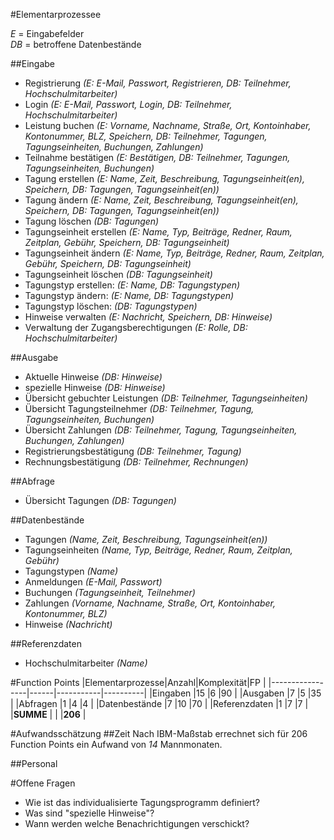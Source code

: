 #Elementarprozessee

*E* = Eingabefelder   
*DB* = betroffene Datenbestände

##Eingabe
* Registrierung *(E: E-Mail, Passwort, Registrieren, DB: Teilnehmer, Hochschulmitarbeiter)*
* Login *(E: E-Mail, Passwort, Login, DB: Teilnehmer, Hochschulmitarbeiter)*
* Leistung buchen *(E: Vorname, Nachname, Straße, Ort, Kontoinhaber, Kontonummer, BLZ, Speichern, DB: Teilnehmer, Tagungen, Tagungseinheiten, Buchungen, Zahlungen)*
* Teilnahme bestätigen *(E: Bestätigen, DB: Teilnehmer, Tagungen, Tagungseinheiten, Buchungen)*
* Tagung erstellen *(E: Name, Zeit, Beschreibung, Tagungseinheit(en), Speichern, DB: Tagungen, Tagungseinheit(en))*
* Tagung ändern *(E: Name, Zeit, Beschreibung, Tagungseinheit(en), Speichern, DB: Tagungen, Tagungseinheit(en))*
* Tagung löschen *(DB: Tagungen)*
* Tagungseinheit erstellen *(E: Name, Typ, Beiträge, Redner, Raum, Zeitplan, Gebühr, Speichern, DB: Tagungseinheit)*
* Tagungseinheit ändern *(E: Name, Typ, Beiträge, Redner, Raum, Zeitplan, Gebühr, Speichern, DB: Tagungseinheit)*
* Tagungseinheit löschen *(DB: Tagungseinheit)*
* Tagungstyp erstellen: *(E: Name, DB: Tagungstypen)*
* Tagungstyp ändern: *(E: Name, DB: Tagungstypen)*
* Tagungstyp löschen: *(DB: Tagungstypen)*
* Hinweise verwalten *(E: Nachricht, Speichern, DB: Hinweise)*
* Verwaltung der Zugangsberechtigungen *(E: Rolle, DB: Hochschulmitarbeiter)*

##Ausgabe
* Aktuelle Hinweise *(DB: Hinweise)*
* spezielle Hinweise *(DB: Hinweise)*
* Übersicht gebuchter Leistungen *(DB: Teilnehmer, Tagungseinheiten)*
* Übersicht Tagungsteilnehmer *(DB: Teilnehmer, Tagung, Tagungseinheiten, Buchungen)*
* Übersicht Zahlungen *(DB: Teilnehmer, Tagung, Tagungseinheiten, Buchungen, Zahlungen)*
* Registrierungsbestätigung *(DB: Teilnehmer, Tagung)*
* Rechnungsbestätigung *(DB: Teilnehmer, Rechnungen)*

##Abfrage
* Übersicht Tagungen *(DB: Tagungen)*

##Datenbestände
* Tagungen *(Name, Zeit, Beschreibung, Tagungseinheit(en))*
* Tagungseinheiten *(Name, Typ, Beiträge, Redner, Raum, Zeitplan, Gebühr)*
* Tagungstypen *(Name)*
* Anmeldungen *(E-Mail, Passwort)*
* Buchungen *(Tagungseinheit, Teilnehmer)*
* Zahlungen *(Vorname, Nachname, Straße, Ort, Kontoinhaber, Kontonummer, BLZ)*
* Hinweise *(Nachricht)*

##Referenzdaten
* Hochschulmitarbeiter *(Name)*

#Function Points
|Elementarprozesse|Anzahl|Komplexität|FP		|
|-----------------|------|-----------|----------|
|Eingaben		  |15	 |6			 |90 		|
|Ausgaben		  |7 	 |5			 |35 		|
|Abfragen		  |1 	 |4			 |4	 		|
|Datenbestände	  |7	 |10 		 |70 		|
|Referenzdaten	  |1 	 |7 		 |7  		|
|**SUMME**		  |		 |			 |**206**	|

#Aufwandsschätzung
##Zeit
Nach IBM-Maßstab errechnet sich für 206 Function Points ein Aufwand von *14* Mannmonaten.

##Personal

#Offene Fragen
* Wie ist das individualisierte Tagungsprogramm definiert?
* Was sind "spezielle Hinweise"?
* Wann werden welche Benachrichtigungen verschickt?

